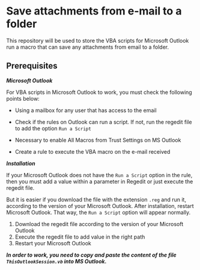 # Save attachments from e-mail to a folder

This repository will be used to store the VBA scripts for Microsoft Outlook run a macro that can save any attachments from email to a folder.

## **Prerequisites**

***Microsoft Outlook***

For VBA scripts in Microsoft Outlook to work, you must check the following points below:
    
*  Using a mailbox for any user that has access to the email

*  Check if the rules on Outlook can run a script. If not, run the regedit file to add the option `Run a Script`

*  Necessary to enable All Macros from Trust Settings on MS Outlook

*  Create a rule to execute the VBA macro on the e-mail received

***Installation***

If your Microsoft Outlook does not have the `Run a Script` option in the rule, then you must add a value within a parameter in Regedit or just execute the regedit file.

But it is easier if you download the file with the extension `.reg` and run it, according to the version of your Microsoft Outlook. After installation, restart Microsoft Outlook.
That way, the `Run a Script` option will appear normally.

1.  Download the regedit file according to the version of your Microsoft Outlook
2.  Execute the regedit file to add value in the right path
3.  Restart your Microsoft Outlook

***In order to work, you need to copy and paste the content of the file `ThisOutlookSession.vb` into MS Outlook.***
